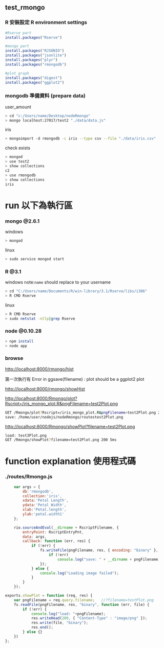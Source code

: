 test_rmongo
-----

### R 安裝設定  R environment settings

```R
#Rserve part
install.packages("Rserve")

#mongo part
install.packages("RJSONIO")
install.packages("jsonlite")
install.packages("plyr")
install.packages("rmongodb")

#plot graph
install.packages("digest")
install.packages("ggplot2")
```

### mongodb 準備資料 (prepare data)
user_amount
```bash
> cd "c:/Users/name/Desktop/nodeRmongo"
> mongo localhost:27017/test2 "./data/data.js"
```
iris
```bash
> mongoimport -d rmongodb -c iris --type csv --file "./data/iris.csv" --headerline
```
check exists
```bash
> mongod
> use test2
> show collections
c2
> use rmongodb
> show collections
iris
```

# 
# run 以下為執行區
### mongo @2.6.1

windows
```bash
> mongod
```

linux
```bash
> sudo service mongod start
```

### R @3.1

windows
note:`name` should replace to your username
```bash
> cd "C:/Users/name/Documents/R/win-library/3.1/Rserve/libs/i386"
> R CMD Rserve
```

linux
```bash
> R CMD Rserve
> sudo netstat -ntlp|grep Rserve
```

### node @0.10.28

```bash
> npm install
> node app
```


### browse

 [http://localhost:8000/rmongo/hist](http://localhost:8000/rmongo/hist)
 
 第一次執行有
 Error in ggsave(filename) : plot should be a ggplot2 plot
 
 [http://localhost:8000/rmongo/showHist](http://localhost:8000/rmongo/showHist)
 
 [http://localhost:8000/Rmongo/plot?Rscript=/iris_mongo_plot.R&pngFilename=test2Plot.png](http://localhost:8000/Rmongo/plot?Rscript=/iris_mongo_plot.R&pngFilename=test2Plot.png)
 
 ```bash
 GET /Rmongo/plot?Rscript=/iris_mongo_plot.R&pngFilename=test2Plot.png 200 4ms
 save: /home/user/nodejs/nodeRmongo/routestest2Plot.png 
 ```
 
 [http://localhost:8000/Rmongo/showPlot?filename=test2Plot.png](http://localhost:8000/Rmongo/showPlot?filename=test2Plot.png)
 
 ```bash
load: test3Plot.png
GET /Rmongo/showPlot?filename=test2Plot.png 200 5ms
 ```
 
# function explanation 使用程式碼
### ./routes/Rmongo.js

```js
	var args = {
		db:'rmongodb',
		collection:'iris',
		xdata:'Petal Length',
		ydata:'Petal Width',
		xlab:'Petal.length',
		ylab:'petal.width1'
	};
```
```js
    rio.sourceAndEval(__dirname + RscriptFilename, {
        entryPoint: RscriptEntryPnt,
		data: args,
        callback: function (err, res) {
			if (!err) {
				fs.writeFile(pngFilename, res, { encoding: "binary" }, function (err) {
					if (!err) 
						console.log("save: " + __dirname + pngFilename);
				});
			} else {
				console.log("Loading image failed");
			}
		}
    });
```
```js
exports.showPlot = function (req, res) {
	var pngFilename = req.query.filename;	//?filename=testPlot.png	//var pngFilename = "testPlot.png"; 
	fs.readFile(pngFilename, res, "binary", function (err, file) {
		if (!err) {
			console.log("load: "+pngFilename);
			res.writeHead(200, { "Content-Type" : "image/png" });
			res.write(file, "binary");
			res.end();
		} else {}
	})
};
```
